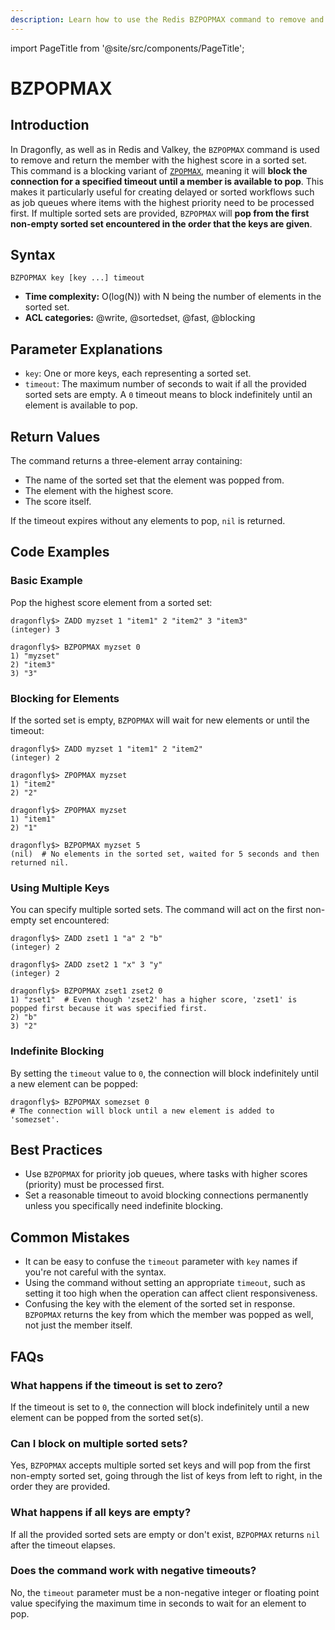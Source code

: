 ```yaml
---
description: Learn how to use the Redis BZPOPMAX command to remove and return the highest score member from sorted sets, plus expert tips beyond the official Redis docs.
---
```


import PageTitle from '@site/src/components/PageTitle';

# BZPOPMAX

<PageTitle title="Redis BZPOPMAX Explained (Better Than Official Docs)" />

## Introduction

In Dragonfly, as well as in Redis and Valkey, the `BZPOPMAX` command is used to remove and return the member with the highest score in a sorted set.
This command is a blocking variant of [`ZPOPMAX`](zpopmax.md), meaning it will **block the connection for a specified timeout until a member is available to pop**.
This makes it particularly useful for creating delayed or sorted workflows such as job queues where items with the highest priority need to be processed first.
If multiple sorted sets are provided, `BZPOPMAX` will **pop from the first non-empty sorted set encountered in the order that the keys are given**.

## Syntax

```shell
BZPOPMAX key [key ...] timeout
```

- **Time complexity:** O(log(N)) with N being the number of elements in the sorted set.
- **ACL categories:** @write, @sortedset, @fast, @blocking

## Parameter Explanations

- `key`: One or more keys, each representing a sorted set.
- `timeout`: The maximum number of seconds to wait if all the provided sorted sets are empty. A `0` timeout means to block indefinitely until an element is available to pop.

## Return Values

The command returns a three-element array containing:

- The name of the sorted set that the element was popped from.
- The element with the highest score.
- The score itself.

If the timeout expires without any elements to pop, `nil` is returned.

## Code Examples

### Basic Example

Pop the highest score element from a sorted set:

```shell
dragonfly$> ZADD myzset 1 "item1" 2 "item2" 3 "item3"
(integer) 3

dragonfly$> BZPOPMAX myzset 0
1) "myzset"
2) "item3"
3) "3"
```

### Blocking for Elements

If the sorted set is empty, `BZPOPMAX` will wait for new elements or until the timeout:

```shell
dragonfly$> ZADD myzset 1 "item1" 2 "item2"
(integer) 2

dragonfly$> ZPOPMAX myzset
1) "item2"
2) "2"

dragonfly$> ZPOPMAX myzset
1) "item1"
2) "1"

dragonfly$> BZPOPMAX myzset 5
(nil)  # No elements in the sorted set, waited for 5 seconds and then returned nil.
```

### Using Multiple Keys

You can specify multiple sorted sets.
The command will act on the first non-empty set encountered:

```shell
dragonfly$> ZADD zset1 1 "a" 2 "b"
(integer) 2

dragonfly$> ZADD zset2 1 "x" 3 "y"
(integer) 2

dragonfly$> BZPOPMAX zset1 zset2 0
1) "zset1"  # Even though 'zset2' has a higher score, 'zset1' is popped first because it was specified first.
2) "b"
3) "2"
```

### Indefinite Blocking

By setting the `timeout` value to `0`, the connection will block indefinitely until a new element can be popped:

```shell
dragonfly$> BZPOPMAX somezset 0
# The connection will block until a new element is added to 'somezset'.
```

## Best Practices

- Use `BZPOPMAX` for priority job queues, where tasks with higher scores (priority) must be processed first.
- Set a reasonable timeout to avoid blocking connections permanently unless you specifically need indefinite blocking.

## Common Mistakes

- It can be easy to confuse the `timeout` parameter with `key` names if you're not careful with the syntax.
- Using the command without setting an appropriate `timeout`, such as setting it too high when the operation can affect client responsiveness.
- Confusing the key with the element of the sorted set in response.
  `BZPOPMAX` returns the key from which the member was popped as well, not just the member itself.

## FAQs

### What happens if the timeout is set to zero?

If the timeout is set to `0`, the connection will block indefinitely until a new element can be popped from the sorted set(s).

### Can I block on multiple sorted sets?

Yes, `BZPOPMAX` accepts multiple sorted set keys and will pop from the first non-empty sorted set, going through the list of keys from left to right, in the order they are provided.

### What happens if all keys are empty?

If all the provided sorted sets are empty or don't exist, `BZPOPMAX` returns `nil` after the timeout elapses.

### Does the command work with negative timeouts?

No, the `timeout` parameter must be a non-negative integer or floating point value specifying the maximum time in seconds to wait for an element to pop.
